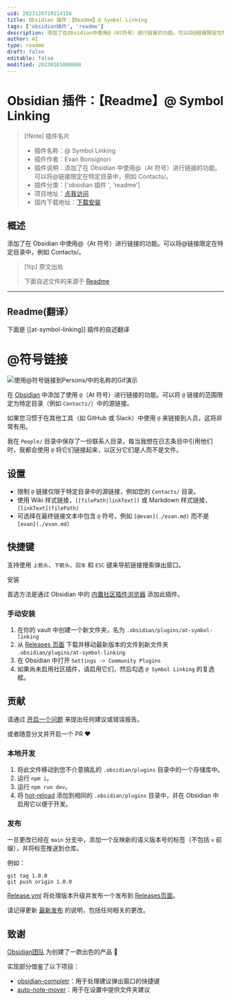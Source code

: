 ```yaml
---
uid: 2023120719214156
title: Obsidian 插件：【Readme】@ Symbol Linking
tags: ['obsidian插件', 'readme']
description: 添加了在Obsidian中使用@（At符号）进行链接的功能。可以将@链接限定在特定目录中，例如Contacts/。
author: AI
type: readme
draft: false
editable: false
modified: 20230101000000
---
```


# Obsidian 插件：【Readme】@ Symbol Linking

> [!Note] 插件名片
> - 插件名称：@ Symbol Linking
> - 插件作者：Evan Bonsignori
> - 插件说明：添加了在 Obsidian 中使用@（At 符号）进行链接的功能。可以将@链接限定在特定目录中，例如 Contacts/。
> - 插件分类：['obsidian 插件 ', 'readme']
> - 项目地址：[点我访问](https://github.com/Ebonsignori/obsidian-at-symbol-linking)
> - 国内下载地址：[下载安装](https://pkmer.cn/products/plugin/pluginMarket/?at-symbol-linking)

## 概述

添加了在 Obsidian 中使用@（At 符号）进行链接的功能。可以将@链接限定在特定目录中，例如 Contacts/。

> [!tip] 原文出处
>
>下面自述文件的来源于 [Readme](https://ghproxy.net/https://raw.githubusercontent.com/Ebonsignori/obsidian-at-symbol-linking/main/README.md)
>

---

## Readme(翻译）

下面是 [[at-symbol-linking]] 插件的自述翻译

# @符号链接

![使用@符号链接到Persons/中的名称的Gif演示](https://cdn.pkmer.cn/covers/at-symbol-linking_2_0.gif!pkmer)

在 [Obsidian](https://obsidian.md/) 中添加了使用 `@`（At 符号）进行链接的功能。可以将 `@` 链接的范围限定为特定目录（例如 `Contacts/`）中的源链接。

如果您习惯于在其他工具（如 GitHub 或 Slack）中使用 `@` 来链接到人员，这将非常有用。

我在 `People/` 目录中保存了一份联系人目录，每当我想在日志条目中引用他们时，我都会使用 `@` 将它们链接起来，以区分它们是人而不是文件。

## 设置

- 限制 `@` 链接仅限于特定目录中的源链接，例如您的 `Contacts/` 目录。
- 使用 Wiki 样式链接，`[[filePath|linkText]]` 或 Markdown 样式链接，`[linkText](filePath)`
- 可选择在最终链接文本中包含 `@` 符号，例如 `[@evan](./evan.md)` 而不是 `[evan](./evan.md)`

## 快捷键

支持使用 `上箭头`、`下箭头`、`回车` 和 `ESC` 键来导航链接搜索弹出窗口。

安装

首选方法是通过 Obsidian 中的 [内置社区插件浏览器](https://help.obsidian.md/Extending+Obsidian/Community+plugins) 添加此插件。

### 手动安装

1. 在你的 vault 中创建一个新文件夹，名为 `.obsidian/plugins/at-symbol-linking`
2. 从 [Releases 页面](https://github.com/Ebonsignori/obsidian-at-symbol-linking/releases) 下载并移动最新版本的文件到新文件夹 `.obsidian/plugins/at-symbol-linking`
3. 在 Obsidian 中打开 `Settings -> Community Plugins`
4. 如果尚未启用社区插件，请启用它们，然后勾选 `@ Symbol Linking` 的复选框。

## 贡献

请通过 [开启一个问题](https://github.com/Ebonsignori/obsidian-at-symbol-linking/issues/new) 来提出任何建议或错误报告。

或者随意分叉并开启一个 PR :heart:

### 本地开发

1. 将此文件移动到您不介意搞乱的 `.obsidian/plugins` 目录中的一个存储库中。
2. 运行 `npm i`。
3. 运行 `npm run dev`。
4. 将 [hot-reload](https://github.com/pjeby/hot-reload) 添加到相同的 `.obsidian/plugins` 目录中，并在 Obsidian 中启用它以便于开发。

### 发布

一旦更改已经在 `main` 分支中，添加一个反映新的语义版本号的标签（不包括 `v` 前缀），并将标签推送到仓库。

例如：

```
git tag 1.0.0
git push origin 1.0.0
```

[Release.yml](./.github/workflows/release.yml) 将处理版本升级并发布一个发布到 [Releases页面](https://github.com/Ebonsignori/obsidian-at-symbol-linking/releases)。

请记得更新 [最新发布](https://github.com/Ebonsignori/obsidian-at-symbol-linking/releases) 的说明，包括任何相关的更改。

## 致谢

[Obsidian团队](https://obsidian.md/about) 为创建了一款出色的产品 :purple_heart:

实现部分借鉴了以下项目：

- [obsidian-completr](https://github.com/tth05/obsidian-completr)：用于处理建议弹出窗口的快捷键
- [auto-note-mover](https://github.com/farux/obsidian-auto-note-mover)：用于在设置中提供文件夹建议



